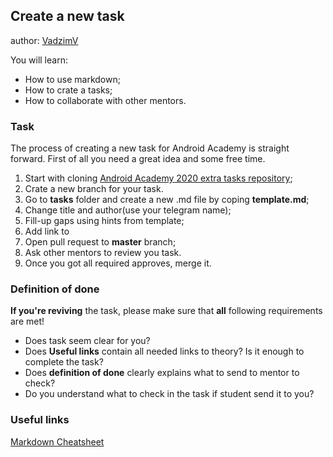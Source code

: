 ## Create a new task
author: [VadzimV](http://t.me/VadzimV)

You will learn:
* How to use markdown;
* How to crate a tasks;
* How to collaborate with other mentors.

### Task

The process of creating a new task for Android Academy is straight forward.
First of all you need a great idea and some free time.
1. Start with cloning [Android Academy 2020 extra tasks repository](https://github.com/Android-Academy-Global/fundamentals-2020-extra-tasks);
2. Crate a new branch for your task.
2. Go to **tasks** folder and create a new .md file by coping **template.md**;
3. Change title and author(use your telegram name);
4. Fill-up gaps using hints from template;
4. Add link to 
5. Open pull request to **master** branch;
6. Ask other mentors to review you task.
7. Once you got all required approves, merge it.

### Definition of done

**If you're reviving** the task, please make sure that **all** following requirements are met!

* Does task seem clear for you?
* Does **Useful links** contain all needed links to theory? Is it enough to complete the task?
* Does **definition of done** clearly explains what to send to mentor to check?
* Do you understand what to check in the task if student send it to you?

### Useful links

[Markdown Cheatsheet](https://github.com/adam-p/markdown-here/wiki/Markdown-Cheatsheet)
